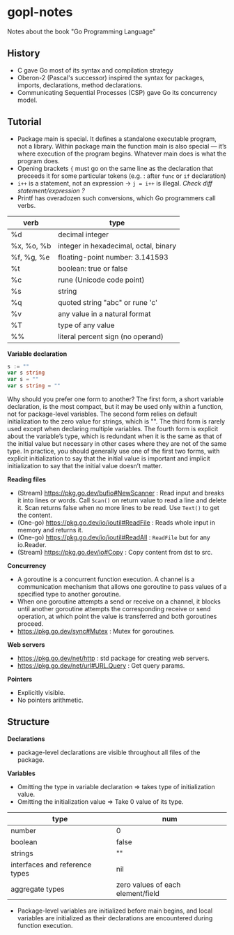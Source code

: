 # gopl-notes
Notes about the book "Go Programming Language"

## History
- C gave Go most of its syntax and compilation strategy
- Oberon-2 (Pascal's successor) inspired the syntax for packages, imports, declarations, method declarations.
- Communicating Sequential Processes (CSP) gave Go its concurrency model.

## Tutorial
- Package main is special. It defines a standalone executable program, not a library. Within
package main the function main is also special — it’s where execution of the program begins.
Whatever main does is what the program does.
- Opening brackets `{` must go on the same line as the declaration that preceeds it for some particular tokens (e.g. : after `func` or `if` declaration)
- `i++` is a statement, not an expression -> `j = i++` is illegal. _Check diff statement/expression ?_
 - Printf has overadozen such conversions, which Go programmers call verbs.

|verb       | type                                    |
|-----------|-------------------------------------------
| %d         | decimal integer                        |
| %x, %o, %b | integer in hexadecimal, octal, binary  |
| %f, %g, %e | floating-point number: 3.141593        |
| %t         | boolean: true or false                 |
| %c         | rune (Unicode code point)              |
| %s         | string                                 |
| %q         | quoted string "abc" or rune 'c'        |
| %v         | any value in a natural format          |
| %T         | type of any value                      |
| %%         | literal percent sign (no operand)      |

**Variable declaration**
```go
s := ""
var s string
var s = ""
var s string = ""
```
Why should you prefer one form to another? The first form, a short variable declaration, is the most compact, but it may be used only within a function, not for package-level variables. The second form relies on default initialization to the zero value for strings, which is "". The third form is rarely used except when declaring multiple variables. The fourth form is explicit about the variable’s type, which is redundant when it is the same as that of the initial value but necessary in other cases where they are not of the same type. In practice, you should generally use one of the first two forms, with explicit initialization to say that the initial value is important and implicit initialization to say that the initial value doesn’t matter.

**Reading files**
  - (Stream) https://pkg.go.dev/bufio#NewScanner : Read input and breaks it into lines or words. Call `Scan()` on return value to read a line and delete it. Scan returns false when no more lines to be read. Use `Text()` to get the content.
  - (One-go) https://pkg.go.dev/io/ioutil#ReadFile : Reads whole input in memory and returns it.
  - (One-go) https://pkg.go.dev/io/ioutil#ReadAll : `ReadFile` but for any io.Reader.
  - (Stream) https://pkg.go.dev/io#Copy : Copy content from dst to src.

**Concurrency**
  - A goroutine is a concurrent function execution. A channel is a communication mechanism that allows one goroutine to pass values of a specified type to another goroutine.
  - When one goroutine attempts a send or receive on a channel, it blocks until another goroutine attempts the corresponding receive or send operation, at which point the value is transferred and both goroutines proceed.
  - https://pkg.go.dev/sync#Mutex : Mutex for goroutines.

**Web servers**
  - https://pkg.go.dev/net/http : std package for creating web servers.
  - https://pkg.go.dev/net/url#URL.Query : Get query params.

**Pointers**
  - Explicitly visible.
  - No pointers arithmetic.
  
## Structure

**Declarations**
- package-level declarations are visible throughout all files of the package.

**Variables**
- Omitting the type in variable declaration => takes type of initialization value.
- Omitting the initialization value => Take 0 value of its type.

| type | num |
-------|-------
| number | 0   |
| boolean | false |
| strings | "" |
| interfaces and reference types | nil |
| aggregate types | zero values of each element/field |

- Package-level variables are initialized before main begins, and local variables are initialized as their declarations are encountered during function execution.
